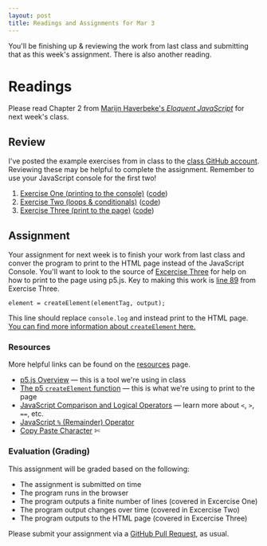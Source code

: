 ```yaml
---
layout: post
title: Readings and Assignments for Mar 3
---
```


You'll be finishing up & reviewing the work from last class and submitting that as this week's assignment. There is also another reading.

<!--more-->

# Readings

Please read Chapter 2 from [Marijn Haverbeke's _Eloquent JavaScript_](http://eloquentjavascript.net/02_program_structure.html) for next week's class.


## Review

I've posted the example exercises from in class to the [class GitHub account](https://github.com/parsons-cc/patternist). Reviewing these may be helpful to complete the assignment. Remember to use your JavaScript console for the first two!

 1. [Exercise One (printing to the console)](http://parsons-cc.github.io/patternist/exercise-one/index.html) ([code](https://github.com/parsons-cc/patternist/blob/gh-pages/exercise-one/index.html))
 2. [Exercise Two (loops & conditionals)](http://parsons-cc.github.io/patternist/exercise-two/index.html) ([code](http://parsons-cc.github.io/patternist/exercise-two/index.html))
 3. [Exercise Three (print to the page)](http://parsons-cc.github.io/patternist/exercise-three/index.html) ([code](http://parsons-cc.github.io/patternist/exercise-three/index.html))


## Assignment

Your assignment for next week is to finish your work from last class and conver the program to print to the HTML page instead of the JavaScript Console. You'll want to look to the source of [Excercise Three](http://parsons-cc.github.io/patternist/exercise-three/index.html) for help on how to print to the page using p5.js. Key to making this work is [line 89](https://github.com/parsons-cc/patternist/blob/gh-pages/exercise-three/index.html#L89) from Exercise Three.

    element = createElement(elementTag, output);

This line should replace `console.log` and instead print to the HTML page. [You can find more information about `createElement` here.](http://p5js.org/reference/#/p5/createElement)

### Resources

More helpful links can be found on the [resources](/resources.html) page.

 * [p5.js Overview](https://github.com/processing/p5.js/wiki/p5.js-overview) — this is a tool we're using in class
 * [The p5 `createElement` function](http://p5js.org/reference/#/p5/createElement) — this is what we're using to print to the page
 * [JavaScript Comparison and Logical Operators](http://www.w3schools.com/js/js_comparisons.asp) — learn more about `<`, `>`, `==`, etc.
 * [JavaScript `%` (Remainder) Operator](https://developer.mozilla.org/en-US/docs/Web/JavaScript/Reference/Operators/Arithmetic_Operators#Remainder)
 * [Copy Paste Character](http://copypastecharacter.com) &#9988;

### Evaluation (Grading)

This assignment will be graded based on the following:

 * The assignment is submitted on time
 * The program runs in the browser
 * The program outputs a finite number of lines (covered in Excercise One)
 * The program output changes over time (covered in Excercise Two)
 * The program outputs to the HTML page (covered in Excercise Three)

Please submit your assignment via a [GitHub Pull Request](/github-guide.html), as usual.
